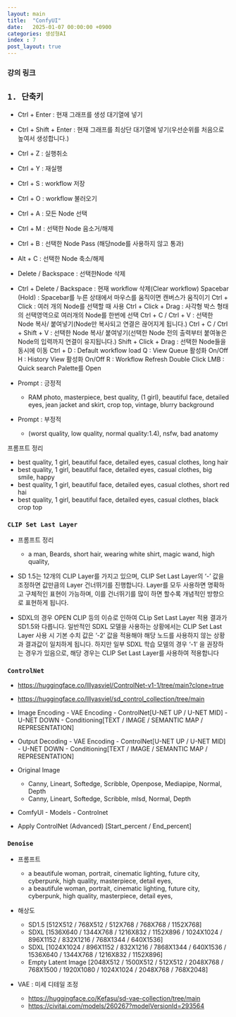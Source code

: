 ```yaml
---
layout: main
title:  "ConfyUI"
date:   2025-01-07 00:00:00 +0900
categories: 생성형AI
index : 7
post_layout: true
---
```


### 강의 링크


## `1. 단축키`

- Ctrl + Enter : 현재 그래프를 생성 대기열에 넣기
- Ctrl + Shift + Enter : 현재 그래프를 최상단 대기열에 넣기(우선순위를 처음으로 높여서 생성합니다.)
- Ctrl + Z : 실행취소
- Ctrl + Y : 재실행
- Ctrl + S : workflow 저장
- Ctrl + O : workflow 불러오기
- Ctrl + A : 모든 Node 선택
- Ctrl + M : 선택한 Node 음소거/해제
- Ctrl + B : 선택한 Node Pass (해당node를 사용하지 않고 통과)
- Alt + C : 선택한 Node 축소/해제
- Delete / Backspace : 선택한Node 삭제
- Ctrl + Delete / Backspace : 현재 workflow 삭제(Clear workflow)
Spacebar (Hold) : Spacebar를 누른 상태에서 마우스를 움직이면 캔버스가 움직이기
Ctrl + Click : 여러 개의 Node를 선택할 때 사용
Ctrl + Click + Drag : 사각형 박스 형태의 선택영역으로 여러개의 Node를 한번에 선택
Ctrl + C / Ctrl + V : 선택한 Node 복사/ 붙여넣기(Node만 복사되고 연결은 끊어지게 됩니다.)
Ctrl + C / Ctrl + Shift + V : 선택한 Node 복사/ 붙여넣기(선택한 Node 전의 출력부터 붙여놓은 Node의 입력까지 연결이 유지됩니다.)
Shift + Click + Drag : 선택한 Node들을 동시에 이동
Ctrl + D : Default workflow load
Q : View Queue 활성화 On/Off
H : History View 활성화 On/Off
R : Workflow Refresh
Double Click LMB : Quick search Palette를 Open

- Prompt : 긍정적
    - RAM photo, masterpiece, best quality, (1 girl), beautiful face, detailed eyes, jean jacket and skirt, crop top, vintage, blurry background
- Prompt : 부정적
    - (worst quality, low quality, normal quality:1.4), nsfw, bad anatomy

프롬프트 정리
- best quality, 1 girl, beautiful face, detailed eyes, casual clothes, long hair
- best quality, 1 girl, beautiful face, detailed eyes, casual clothes, big smile, happy
- best quality, 1 girl, beautiful face, detailed eyes, casual clothes, short red hai
- best quality, 1 girl, beautiful face, detailed eyes, casual clothes, black crop top

### `CLIP Set Last Layer`

- 프롬프트 정리 
    - a man, Beards, short hair, wearing white shirt, magic wand, high quality, 

- SD 1.5는 12개의 CLIP Layer를 가지고 있으며, CLIP Set Last Layer의 ‘-’ 값을 조정하면 값만큼의 Layer 건너뛰기를 진행합니다. Layer를 모두 사용하면 명확하고 구체적인 표현이 가능하며, 이를 건너뛰기를 많이 하면 할수록 개념적인 방향으로 표현하게 됩니다.
- SDXL의 경우 OPEN CLIP 등의 이슈로 인하여 CLip Set Last Layer 적용 결과가 SD1.5와 다릅니다. 일반적인 SDXL 모델을 사용하는 상황에서는 CLIP Set Last Layer 사용 시 기본 수치 값은 ‘-2’ 값을 적용해야 해당 노드를 사용하지 않는 상황과 결과값이 일치하게 됩니다. 하지만 일부 SDXL 학습 모델의 경우 ‘-1’ 을 권장하는 경우가 있음으로, 해당 경우는 CLIP Set Last 
Layer를 사용하여 적용합니다

### `ControlNet`

- https://huggingface.co/lllyasviel/ControlNet-v1-1/tree/main?clone=true
- https://huggingface.co/lllyasviel/sd_control_collection/tree/main

- Image Encoding - VAE Encoding - ControlNet[U-NET UP / U-NET MID] - U-NET DOWN - Conditioning[TEXT / IMAGE / SEMANTIC MAP / REPRESENTATION]
- Output Decoding - VAE Encoding - ControlNet[U-NET UP / U-NET MID] - U-NET DOWN - Conditioning[TEXT / IMAGE / SEMANTIC MAP / REPRESENTATION]

- Original Image
    - Canny, Lineart, Softedge, Scribble, Openpose, Mediapipe, Normal, Depth
    - Canny, Lineart, Softedge, Scribble, mlsd, Normal, Depth 

- ComfyUI - Models - Controlnet
- Apply ControlNet (Advanced) [Start_percent / End_percent]


### `Denoise`

- 프롬프트 
    - a beautifule woman, portrait, cinematic lighting, future city, cyberpunk, high quality, masterpiece, detail eyes, 
    - a beautifule woman, portrait, cinematic lighting, future city, cyberpunk, high quality, masterpiece, detail eyes, 

- 해상도
    - SD1.5 [512X512 / 768X512 / 512X768 / 768X768 / 1152X768]
    - SDXL [1536X640 / 1344X768 / 1216X832 / 1152X896 / 1024X1024 / 896X1152 / 832X1216 / 768X1344 / 640X1536]
    - SDXL [1024X1024 / 896X1152 / 832X1216 / 7868X1344 / 640X1536 / 1536X640 / 1344X768 / 1216X832 / 1152X896]
    - Empty Latent Image [2048X512 / 1500X512 / 512X512 / 2048X768 / 768X1500 / 1920X1080 / 1024X1024 / 2048X768 / 768X2048]

- VAE : 미세 디테일 조정
    - https://huggingface.co/Kefasu/sd-vae-collection/tree/main
    - https://civitai.com/models/260267?modelVersionId=293564
    